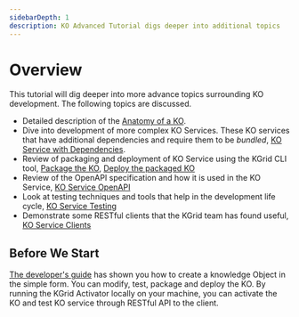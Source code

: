 ```yaml
---
sidebarDepth: 1
description: KO Advanced Tutorial digs deeper into additional topics
---
```

# Overview

This tutorial will dig deeper into more advance topics surrounding KO development. The following topics are discussed.

- Detailed description of the [Anatomy of a KO](https://kgrid.org/guides/tutorial/ko/overview.html).
- Dive into development of more complex KO Services.  These KO services that have additional dependencies and require them to be _bundled_, [KO Service with Dependencies](https://kgrid.org/guides/tutorial/createko.html).
- Review of packaging and deployment of KO Service using the KGrid CLI tool, [Package the KO](https://kgrid.org/guides/tutorial/packageko.html), [Deploy the packaged KO
](https://kgrid.org/guides/tutorial/deployko.html)
- Review of the OpenAPI specification and how it is used in the KO Service, [KO Service OpenAPI](https://kgrid.org/guides/tutorial/openapi/overview.html#structure)
- Look at testing techniques and tools that help in the development life cycle, [KO Service Testing](https://kgrid.org/guides/tutorial/testing/unit.html)
- Demonstrate some RESTful clients that the KGrid team has found useful, [KO Service Clients](https://kgrid.org/guides/tutorial/clients/curl.html)

##  Before We Start
[The developer's guide](https://kgrid.org/guides/developer/) has shown you how to create a knowledge Object in the simple form. You can modify, test, package and deploy the KO. By running the KGrid Activator locally on your machine, you can activate the KO and test KO service through RESTful API to the client.


